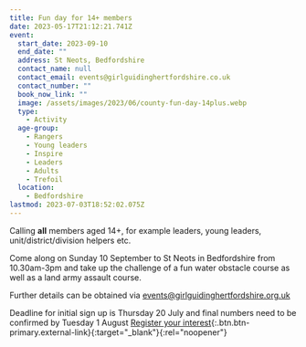 ```yaml
---
title: Fun day for 14+ members
date: 2023-05-17T21:12:21.741Z
event:
  start_date: 2023-09-10
  end_date: ""
  address: St Neots, Bedfordshire
  contact_name: null
  contact_email: events@girlguidinghertfordshire.co.uk
  contact_number: ""
  book_now_link: ""
  image: /assets/images/2023/06/county-fun-day-14plus.webp
  type:
    - Activity
  age-group:
    - Rangers
    - Young leaders
    - Inspire
    - Leaders
    - Adults
    - Trefoil
  location:
    - Bedfordshire
lastmod: 2023-07-03T18:52:02.075Z
---
```

Calling **all** members aged 14+, for example leaders, young leaders, unit/district/division helpers etc.

Come along on Sunday 10 September to St Neots in Bedfordshire from 10.30am-3pm and take up the challenge of a fun water obstacle course as well as a land army assault course.

Further details can be obtained via <events@girlguidinghertfordshire.org.uk>

Deadline for initial sign up is Thursday 20 July and final numbers need to be confirmed by Tuesday 1 August
[Register your interest](https://forms.office.com/pages/responsepage.aspx?id=3yob_CzTykeMNWNnWM6OwRrqs7bdo19CnIwI_9Lov51UREJFRFNHSUZaUDRVQVlJMTNSRk5IMUpHQS4u){:.btn.btn-primary.external-link}{:target="_blank"}{:rel="noopener"}
